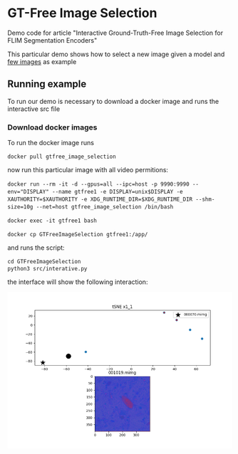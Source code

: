 # GT-Free Image Selection


Demo code for article "Interactive Ground-Truth-Free Image Selection for FLIM Segmentation Encoders"

This particular demo shows how to select a new image given a model and [few images](/data/) as example




## Running example

To run our demo is necessary to download a docker image and runs the interactive src file


### Download docker images

To run the docker image runs 

```
docker pull gtfree_image_selection

```

now run this particular image with all video permitions:

`
docker run --rm -it -d --gpus=all --ipc=host -p 9990:9990 --env="DISPLAY" --name gtfree1 -e DISPLAY=unix$DISPLAY -e XAUTHORITY=$XAUTHORITY -e XDG_RUNTIME_DIR=$XDG_RUNTIME_DIR --shm-size=10g --net=host gtfree_image_selection /bin/bash
`

`
docker exec -it gtfree1 bash
`

`
docker cp GTFreeImageSelection gtfree1:/app/
`

and runs the script:

```
cd GTFreeImageSelection
python3 src/interative.py
```

the interface will show the following interaction:

![image](docs/interface.png)

